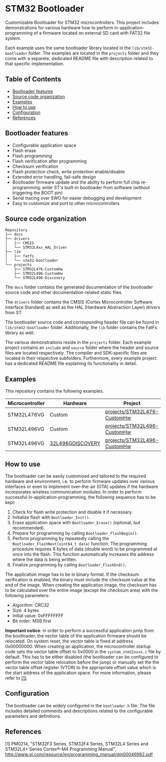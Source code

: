 # STM32 Bootloader
Customizable Bootloader for STM32 microcontrollers. This project includes demonstrations for various hardware how to perform in-application-programming of a firmware located on external SD card with FAT32 file system.

Each example uses the same bootloader library located in the `lib/stm32-bootloader` folder. The examples are located in the `projects` folder and they come with a separete, dedicated README file with description related to that specific implementation.

## Table of Contents
- [Bootloader features](#bootloader-features)
- [Source code organization](#source-code-organization)
- [Examples](#examples)
- [How to use](#how-to-use)
- [Configuration](#configuration)
- [References](#references)

## Bootloader features
- Configurable application space
- Flash erase
- Flash programming
- Flash verification after programming
- Checksum verification
- Flash protection check, write protection enable/disable
- Extended error handling, fail-safe design
- Bootloader firmware update and the ability to perform full chip re-programming: enter ST's built-in bootloader from software (without triggering the BOOT pin)
- Serial tracing over SWO for easier debugging and development
- Easy to customize and port to other microcontrollers

## Source code organization
```
Repository
├── docs
├── drivers
│   ├── CMSIS
│   └── STM32L4xx_HAL_Driver
├── lib
│   ├── fatfs
│   └── stm32-bootloader
└── projects
    ├── STM32L476-CustomHw
    ├── STM32L496-CustomHw
    └── STM32L496-Discovery
```
The `docs` folder contains the generated documentation of the bootloader source code and other documentation-related static files.

The `drivers` folder contains the CMSIS (Cortex Microcontroller Software Interface Standard) as well as the HAL (Hardware Abstraction Layer) drivers from ST.

The bootloader source code and corresponding header file can be found in `lib/stm32-bootloader` folder. Additionally, the `lib` folder contains the FatFs library as well.

The various demonstrations reside in the `projects` folder. Each example project contains an `include` and `source` folder where the header and source files are located respectively. The compiler and SDK-specific files are located in their respective subfolders. Furthermore, every example project has a dedicated README file explaining its functionality in detail.

## Examples
This repository contains the following examples.

|Microcontroller |Hardware           |Project                       |
|----------------|-------------------|------------------------------|
|STM32L476VG     |Custom             |[projects/STM32L476-CustomHw] |
|STM32L496VG     |Custom             |[projects/STM32L496-CustomHw] |
|STM32L496VG     |[32L496GDISCOVERY] |[projects/STM32L496-CustomHw] |

[projects/STM32L476-CustomHw]: projects/STM32L476-CustomHw/
[projects/STM32L496-CustomHw]: projects/STM32L496-CustomHw/
[32L496GDISCOVERY]: https://www.st.com/en/evaluation-tools/32l496gdiscovery.html

## How to use
The bootloader can be easily customized and tailored to the required hardware and environment, i.e. to perform firmware updates over various interfaces or even to implement over-the-air (OTA) updates if the hardware incorporates wireless communication modules. In order to perform successful in-application-programming, the following sequence has to be kept:
1. Check for flash write protection and disable it if necessary.
2. Initialize flash with `Bootloader_Init()`.
3. Erase application space with `Bootloader_Erase()` (optional, but recommended).
4. Prepare for programming by calling `Bootloader_FlashBegin()`.
5. Perform programming by repeatedly calling the `Bootloader_FlashNext(uint64_t data)` function. The programming procedure requires 8 bytes of data (double word) to be programmed at once into the flash. This function automatically increases the address where the data is being written.
6. Finalize programming by calling `Bootloader_FlashEnd()`.

The application image has to be in binary format. If the checksum verification is enabled, the binary must include the checksum value at the end of the image. When creating the application image, the checksum has to be calculated over the entire image (except the checksum area) with the following parameters:
- Algorithm: CRC32
- Size: 4 bytes
- Initial value: 0xFFFFFFFF
- Bit order: MSB first

__Important notice__: in order to perform a successful application jump from the bootloader, the vector table of the application firmware should be relocated. On system reset, the vector table is fixed at address 0x00000000. When creating an application, the microcontroller startup code sets the vector table offset to 0x0000 in the `system_stm32xxxx.c` file by default. This has to be either disabled (the bootloader can be configured to perform the vector table relocation before the jump) or manually set the the vector table offset register (VTOR) to the appropriate offset value which is the start address of the application space. For more information, please refer to [[1]](#references).

## Configuration
The bootloader can be widely configured in the `bootloader.h` file. The file includes detailed comments and descriptions related to the configurable parameters and definitions.

## References
[1] PM0214, "STM32F3 Series, STM32F4 Series, STM32L4 Series and STM32L4+ Series Cortex®-M4 Programming Manual", http://www.st.com/resource/en/programming_manual/dm00046982.pdf
